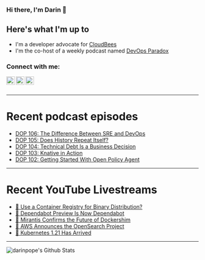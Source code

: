 ### Hi there, I'm Darin 👋

## Here's what I'm up to
- I'm a developer advocate for [CloudBees][cloudbees-website]
- I'm the co-host of a weekly podcast named [DevOps Paradox][dop-website]

### Connect with me:

[<img align="left" alt="darinpope | Twitter" width="22px" src="https://cdn.jsdelivr.net/npm/simple-icons@v3/icons/twitter.svg" />][twitter]
[<img align="left" alt="darinpope | LinkedIn" width="22px" src="https://cdn.jsdelivr.net/npm/simple-icons@v3/icons/linkedin.svg" />][linkedin]
[<img align="left" alt="darinpope | Instagram" width="22px" src="https://cdn.jsdelivr.net/npm/simple-icons@v3/icons/instagram.svg" />][instagram]

<br />
<br />

---

# Recent podcast episodes
<!-- BLOG-POST-LIST:START -->
- [DOP 106: The Difference Between SRE and DevOps](https://www.devopsparadox.com/episodes/the-difference-between-sre-and-devops-106/)
- [DOP 105: Does History Repeat Itself?](https://www.devopsparadox.com/episodes/does-history-repeat-itself-105/)
- [DOP 104: Technical Debt Is a Business Decision](https://www.devopsparadox.com/episodes/technical-debt-is-a-business-decision-104/)
- [DOP 103: Knative in Action](https://www.devopsparadox.com/episodes/knative-in-action-103/)
- [DOP 102: Getting Started With Open Policy Agent](https://www.devopsparadox.com/episodes/getting-started-with-open-policy-agent-102/)
<!-- BLOG-POST-LIST:END -->

---

# Recent YouTube Livestreams
<!-- YOUTUBE:START -->
- [🔴 Use a Container Registry for Binary Distribution?](https://www.youtube.com/watch?v=aPkI3JppdFQ)
- [🔴 Dependabot Preview Is Now Dependabot](https://www.youtube.com/watch?v=DKPLKDMI02U)
- [🔴 Mirantis Confirms the Future of Dockershim](https://www.youtube.com/watch?v=Ck2YFvgCGrs)
- [🔴 AWS Announces the OpenSearch Project](https://www.youtube.com/watch?v=CfvrdLcelac)
- [🔴 Kubernetes 1.21 Has Arrived](https://www.youtube.com/watch?v=EpWgBEONly0)
<!-- YOUTUBE:END -->

---

<img align="left" alt="darinpope's Github Stats" src="https://github-readme-stats.codestackr.vercel.app/api?username=darinpope&show_icons=true&hide_border=true" />


[website]: https://www.darinpope.com/
[twitter]: https://twitter.com/darinpope
[youtube]: https://youtube.com/darinpope
[instagram]: https://instagram.com/darinpope
[linkedin]: https://linkedin.com/in/darinpope
[cloudbees-website]: https://www.cloudbees.com/
[dop-website]: https://www.devopsparadox.com/

<!--
**darinpope/darinpope** is a ✨ _special_ ✨ repository because its `README.md` (this file) appears on your GitHub profile.

Here are some ideas to get you started:

- 🔭 I’m currently working on ...
- 🌱 I’m currently learning ...
- 👯 I’m looking to collaborate on ...
- 🤔 I’m looking for help with ...
- 💬 Ask me about ...
- 📫 How to reach me: ...
- 😄 Pronouns: ...
- ⚡ Fun fact: ...
-->
